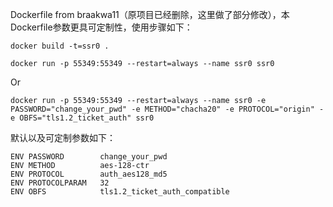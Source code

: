 ﻿Dockerfile from braakwa11（原项目已经删除，这里做了部分修改），本Dockerfile参数更具可定制性，使用步骤如下：

```
docker build -t=ssr0 .
```

```
docker run -p 55349:55349 --restart=always --name ssr0 ssr0
```
Or
```
docker run -p 55349:55349 --restart=always --name ssr0 -e PASSWORD="change_your_pwd" -e METHOD="chacha20" -e PROTOCOL="origin" -e OBFS="tls1.2_ticket_auth" ssr0
```

默认以及可定制参数如下：
```
ENV PASSWORD        change_your_pwd
ENV METHOD          aes-128-ctr
ENV PROTOCOL        auth_aes128_md5
ENV PROTOCOLPARAM   32
ENV OBFS            tls1.2_ticket_auth_compatible
```



